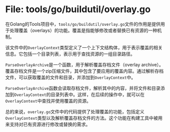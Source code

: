 # File: tools/go/buildutil/overlay.go

在Golang的Tools项目中，`tools/go/buildutil/overlay.go`文件的作用是提供用于处理覆盖（overlays）的功能。覆盖是指能够修改或者替换已有资源的一种机制。

该文件中的`OverlayContext`类型定义了一个上下文结构体，用于表示覆盖的相关信息。它包括一个目录列表，表示用于查找资源的一组目录路径。

`ParseOverlayArchive`是一个函数，用于解析覆盖存档文件（overlay archive）。覆盖存档文件是一个zip压缩文件，其中包含了要应用的覆盖内容。通过解析存档文件，可以获取覆盖的文件和目录，并添加到`OverlayContext`中。

`ParseOverlayArchive`函数会读取存档文件，解析其中的内容，并将文件和目录添加到`OverlayContext`的目录列表中。这样，在后续的操作中，就可以在`OverlayContext`中查找并使用覆盖的资源。

总的来说，`overlay.go`文件中的代码提供了处理覆盖的功能，包括定义`OverlayContext`类型以及解析覆盖存档文件的方法。这个功能在构建工具中被用来支持对已有资源进行修改或替换的需求。

